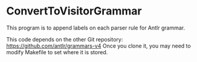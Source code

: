 # ConvertToVisitorGrammar
This program is to append labels on each parser rule for Antlr grammar.

This code depends on the other Git repository: https://github.com/antlr/grammars-v4
Once you clone it, you may need to modify Makefile to set where it is stored.
